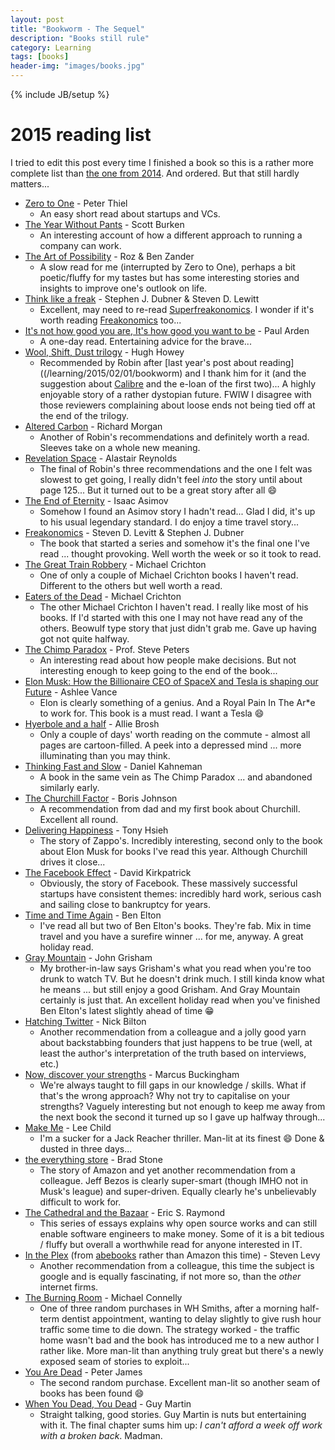 ```yaml
---
layout: post
title: "Bookworm - The Sequel"
description: "Books still rule"
category: Learning
tags: [books]
header-img: "images/books.jpg"
---
```

{% include JB/setup %}

# 2015 reading list
I tried to edit this post every time I finished a book so this is a rather more complete list than [the one from 2014](/learning/2015/02/01/bookworm).  And ordered.  But that still hardly matters...

* [Zero to One](http://www.amazon.co.uk/Zero-One-Notes-Start-Future-ebook/dp/B00KHX0II4/ref=pd_sim_b_10?ie=UTF8&refRID=010DRYF5M966WF0FPFPN) - Peter Thiel
  * An easy short read about startups and VCs.
* [The Year Without Pants](http://www.amazon.co.uk/Year-Without-Pants-WordPress-Com-Hardcover/dp/B00GOH3D34/ref=sr_1_cc_2?s=aps&ie=UTF8&qid=1422128167&sr=1-2-catcorr&keywords=the+year+without+pants) - Scott Burken
  * An interesting account of how a different approach to running a company can work.
* [The Art of Possibility](http://www.amazon.co.uk/Art-Possibility-Transforming-Professional-Hardcover/dp/B00GSCMDRW/ref=sr_1_2?s=books&ie=UTF8&qid=1422128361&sr=1-2&keywords=the+art+of+the+possibility) - Roz & Ben Zander
  * A slow read for me (interrupted by Zero to One), perhaps a bit poetic/fluffy for my tastes but has some interesting stories and insights to improve one's outlook on life.
* [Think like a freak](http://www.amazon.co.uk/Think-Like-Freak-Smarter-Everything/dp/1846147557) - Stephen J. Dubner & Steven D. Lewitt
  * Excellent, may need to re-read [Superfreakonomics](http://www.amazon.co.uk/Superfreakonomics-Cooling-Patriotic-Prostitutes-Insurance/dp/0141030704/ref=pd_bxgy_b_img_y).  I wonder if it's worth reading [Freakonomics](http://www.amazon.co.uk/Freakonomics-Economist-Explores-Hidden-Everything/dp/0141019018/ref=pd_bxgy_b_img_y) too...
* [It's not how good you are, It's how good you want to be](http://www.amazon.co.uk/Its-Not-How-Good-Want/dp/0714843377/ref=sr_1_9?ie=UTF8&qid=1423090505&sr=8-9&keywords=be+who+you+want+to+be) - Paul Arden
  * A one-day read.  Entertaining advice for the brave...
* [Wool, Shift, Dust trilogy](http://www.amazon.co.uk/Wool-Trilogy-Shift-Dust-ebook/dp/B00I96357W/ref=sr_1_2?ie=UTF8&qid=1427043593&sr=8-2&keywords=wool%2C+shift%2C+dust) - Hugh Howey
  * Recommended by Robin after [last year's post about reading]((/learning/2015/02/01/bookworm) and I thank him for it (and the suggestion about [Calibre](http://calibre-ebook.com) and the e-loan of the first two)...  A highly enjoyable story of a rather dystopian future.  FWIW I disagree with those reviewers complaining about loose ends not being tied off at the end of the trilogy.
* [Altered Carbon](http://www.amazon.co.uk/Altered-Carbon-GOLLANCZ-Richard-Morgan/dp/0575081244) - Richard Morgan
  * Another of Robin's recommendations and definitely worth a read.  Sleeves take on a whole new meaning.
* [Revelation Space](http://www.amazon.co.uk/Revelation-Space-Alastair-Reynolds/dp/0575083093/ref=sr_1_1?ie=UTF8&qid=1428312406&sr=8-1&keywords=revelation+space) - Alastair Reynolds
  * The final of Robin's three recommendations and the one I felt was slowest to get going, I really didn't feel _into_ the story until about page 125...  But it turned out to be a great story after all :smile:
* [The End of Eternity](http://www.amazon.co.uk/End-Eternity-Panther-Science-Fiction/dp/0586024409/ref=sr_1_1?s=books&ie=UTF8&qid=1431643224&sr=1-1&keywords=end+eternity) - Isaac Asimov
  * Somehow I found an Asimov story I hadn't read...  Glad I did, it's up to his usual legendary standard.  I do enjoy a time travel story...
* [Freakonomics](http://www.amazon.co.uk/Freakonomics-Economist-Explores-Hidden-Everything-ebook/dp/B002RPCOH8/ref=sr_1_1?s=books&ie=UTF8&qid=1431643374&sr=1-1&keywords=freakonomics) - Steven D. Levitt & Stephen J. Dubner
  * The book that started a series and somehow it's the final one I've read ... thought provoking.  Well worth the week or so it took to read.
* [The Great Train Robbery](http://www.amazon.co.uk/Great-Train-Robbery-Michael-Crichton/dp/009948241X/ref=sr_1_2?s=books&ie=UTF8&qid=1432588554&sr=1-2&keywords=the+great+train+robbery) - Michael Crichton
  * One of only a couple of Michael Crichton books I haven't read.  Different to the others but well worth a read.
* [Eaters of the Dead](http://www.amazon.co.uk/Eaters-Dead-Michael-Crichton/dp/0099222825/ref=sr_1_1?ie=UTF8&qid=1433454460&sr=8-1&keywords=eaters+of+the+dead) - Michael Crichton
  * The other Michael Crichton I haven't read.  I really like most of his books.  If I'd started with this one I may not have read any of the others.  Beowulf type story that just didn't grab me.  Gave up having got not quite halfway.
* [The Chimp Paradox](http://www.amazon.co.uk/Chimp-Paradox-Management-Programme-Confidence/dp/009193558X/ref=sr_1_1?s=books&ie=UTF8&qid=1433454488&sr=1-1&keywords=the+chimp+paradox) - Prof. Steve Peters
  * An interesting read about how people make decisions.  But not interesting enough to keep going to the end of the book...
* [Elon Musk: How the Billionaire CEO of SpaceX and Tesla is shaping our Future](http://www.amazon.co.uk/Elon-Musk-Billionaire-SpaceX-shaping/dp/075355562X/ref=sr_1_1?s=books&ie=UTF8&qid=1434402586&sr=1-1&keywords=elon+musk) - Ashlee Vance
  * Elon is clearly something of a genius.  And a Royal Pain In The Ar*e to work for.  This book is a must read.  I want a Tesla :smile:
* [Hyerbole and a half](http://www.amazon.co.uk/Hyperbole-Half-Unfortunate-Situations-Mechanisms/dp/0224095374/ref=sr_1_1?s=books&ie=UTF8&qid=1435213562&sr=1-1&keywords=hyperbole+and+a+half) - Allie Brosh
  * Only a couple of days' worth reading on the commute - almost all pages are cartoon-filled.  A peek into a depressed mind ... more illuminating than you may think.
* [Thinking Fast and Slow](http://www.amazon.co.uk/Thinking-Fast-Slow-Daniel-Kahneman/dp/0141033576/ref=sr_1_1?ie=UTF8&qid=1436044632&sr=8-1&keywords=thinking+fast+and+slow) - Daniel Kahneman
  * A book in the same vein as The Chimp Paradox ... and abandoned similarly early.
* [The Churchill Factor](http://www.amazon.co.uk/Churchill-Factor-How-Made-History/dp/144478305X/ref=sr_1_1?s=diy&ie=UTF8&qid=1436044556&sr=8-1&keywords=churchill+johnson) - Boris Johnson
  * A recommendation from dad and my first book about Churchill.  Excellent all round.
* [Delivering Happiness](http://www.amazon.co.uk/Delivering-Happiness-Profits-Passion-Purpose/dp/0446563048/ref=tmm_hrd_swatch_0?_encoding=UTF8&qid=1438291580&sr=1-1) - Tony Hsieh
  * The story of Zappo's.  Incredibly interesting, second only to the book about Elon Musk for books I've read this year.  Although Churchill drives it close...
* [The Facebook Effect](http://www.amazon.co.uk/Facebook-Effect-Inside-Company-Connecting/dp/1439102112/ref=tmm_hrd_swatch_0?_encoding=UTF8&qid=1438291608&sr=1-1) - David Kirkpatrick
  * Obviously, the story of Facebook.  These massively successful startups have consistent themes: incredibly hard work, serious cash and sailing close to bankruptcy for years.
* [Time and Time Again](http://www.amazon.co.uk/Time-Again-Ben-Elton/dp/0552779997/ref=sr_1_1?ie=UTF8&qid=1440620160&sr=8-1&keywords=time+and+time+again) - Ben Elton
  * I've read all but two of Ben Elton's books.  They're fab.  Mix in time travel and you have a surefire winner ... for me, anyway.  A great holiday read.
* [Gray Mountain](http://www.amazon.co.uk/Gray-Mountain-John-Grisham/dp/1444765655/ref=sr_1_1?s=books&ie=UTF8&qid=1440620231&sr=1-1&keywords=john+grisham+grey+mountain) - John Grisham
  * My brother-in-law says Grisham's what you read when you're too drunk to watch TV.  But he doesn't drink much.  I still kinda know what he means ... but still enjoy a good Grisham.  And Gray Mountain certainly is just that.  An excellent holiday read when you've finished Ben Elton's latest slightly ahead of time :grin:
* [Hatching Twitter](http://www.amazon.co.uk/Hatching-Twitter-Nick-Bilton/dp/1444761978/ref=sr_1_1?s=books&ie=UTF8&qid=1440620359&sr=1-1&keywords=hatching+twitter) - Nick Bilton
  * Another recommendation from a colleague and a jolly good yarn about backstabbing founders that just happens to be true (well, at least the author's interpretation of the truth based on interviews, etc.)
* [Now, discover your strengths](http://www.amazon.co.uk/Now-Discover-Your-Strengths-Develop/dp/1416502653/ref=sr_1_1?s=books&ie=UTF8&qid=1441609343&sr=1-1&keywords=now+discover+your+strengths) - Marcus Buckingham
  * We're always taught to fill gaps in our knowledge / skills.  What if that's the wrong approach?  Why not try to capitalise on your strengths?  Vaguely interesting but not enough to keep me away from the next book the second it turned up so I gave up halfway through...
* [Make Me](http://www.amazon.co.uk/Make-Me-Jack-Reacher-20/dp/0593073886/ref=sr_1_1?ie=UTF8&qid=1442338256&sr=8-1&keywords=make+me) - Lee Child
  * I'm a sucker for a Jack Reacher thriller.  Man-lit at its finest :smile:  Done & dusted in three days...
* [the everything store](http://www.amazon.co.uk/Everything-Store-Jeff-Bezos-Amazon/dp/0552167835/ref=sr_1_1?ie=UTF8&qid=1442338345&sr=8-1&keywords=the+everything+store) - Brad Stone
  * The story of Amazon and yet another recommendation from a colleague.  Jeff Bezos is clearly super-smart (though IMHO not in Musk's league) and super-driven.  Equally clearly he's unbelievably difficult to work for.
* [The Cathedral and the Bazaar](http://www.amazon.co.uk/Cathedral-Bazaar-Eric-S-Raymond/dp/0596001088/ref=sr_1_1?s=books&ie=UTF8&qid=1443557728&sr=1-1&keywords=cathedral+and+the+bazaar) - Eric S. Raymond
  * This series of essays explains why open source works and can still enable software engineers to make money.  Some of it is a bit tedious / fluffy but overall a worthwhile read for anyone interested in IT.
* [In the Plex](http://www.amazon.co.uk/Plex-Google-Thinks-Works-Shapes/dp/1416596585/ref=sr_1_1?s=books&ie=UTF8&qid=1444804518&sr=1-1&keywords=in+the+plex) (from [abebooks](http://www.abebooks.co.uk) rather than Amazon this time) - Steven Levy
  * Another recommendation from a colleague, this time the subject is google and is equally fascinating, if not more so, than the _other_ internet firms.
* [The Burning Room](http://www.amazon.co.uk/gp/product/1409145662?keywords=the%20burning%20room&qid=1447628898&ref_=sr_1_1&sr=8-1) - Michael Connelly
  * One of three random purchases in WH Smiths, after a morning half-term dentist appointment, wanting to delay slightly to give rush hour traffic some time to die down.  The strategy worked - the traffic home wasn't bad and the book has introduced me to a new author I rather like.  More man-lit than anything truly great but there's a newly exposed seam of stories to exploit...
* [You Are Dead](http://www.amazon.co.uk/gp/product/1447255798?keywords=you%20are%20dead&qid=1448495053&ref_=sr_1_1&sr=8-1) - Peter James
  * The second random purchase.  Excellent man-lit so another seam of books has been found :smile:
* [When You Dead, You Dead](http://www.amazon.co.uk/gp/product/0753556669?keywords=you%20are%20dead&qid=1448495053&ref_=sr_1_2&sr=8-2) - Guy Martin
  * Straight talking, good stories.  Guy Martin is nuts but entertaining with it.  The final chapter sums him up: _I can't afford a week off work with a broken back_.  Madman.